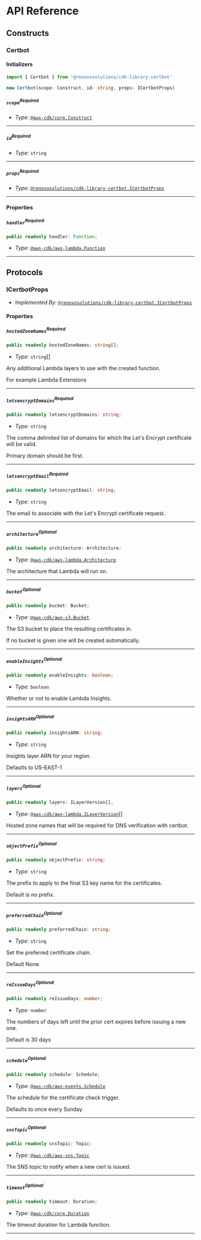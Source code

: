 # API Reference <a name="API Reference"></a>

## Constructs <a name="Constructs"></a>

### Certbot <a name="@renovosolutions/cdk-library-certbot.Certbot"></a>

#### Initializers <a name="@renovosolutions/cdk-library-certbot.Certbot.Initializer"></a>

```typescript
import { Certbot } from '@renovosolutions/cdk-library-certbot'

new Certbot(scope: Construct, id: string, props: ICertbotProps)
```

##### `scope`<sup>Required</sup> <a name="@renovosolutions/cdk-library-certbot.Certbot.parameter.scope"></a>

- *Type:* [`@aws-cdk/core.Construct`](#@aws-cdk/core.Construct)

---

##### `id`<sup>Required</sup> <a name="@renovosolutions/cdk-library-certbot.Certbot.parameter.id"></a>

- *Type:* `string`

---

##### `props`<sup>Required</sup> <a name="@renovosolutions/cdk-library-certbot.Certbot.parameter.props"></a>

- *Type:* [`@renovosolutions/cdk-library-certbot.ICertbotProps`](#@renovosolutions/cdk-library-certbot.ICertbotProps)

---



#### Properties <a name="Properties"></a>

##### `handler`<sup>Required</sup> <a name="@renovosolutions/cdk-library-certbot.Certbot.property.handler"></a>

```typescript
public readonly handler: Function;
```

- *Type:* [`@aws-cdk/aws-lambda.Function`](#@aws-cdk/aws-lambda.Function)

---




## Protocols <a name="Protocols"></a>

### ICertbotProps <a name="@renovosolutions/cdk-library-certbot.ICertbotProps"></a>

- *Implemented By:* [`@renovosolutions/cdk-library-certbot.ICertbotProps`](#@renovosolutions/cdk-library-certbot.ICertbotProps)


#### Properties <a name="Properties"></a>

##### `hostedZoneNames`<sup>Required</sup> <a name="@renovosolutions/cdk-library-certbot.ICertbotProps.property.hostedZoneNames"></a>

```typescript
public readonly hostedZoneNames: string[];
```

- *Type:* `string`[]

Any additional Lambda layers to use with the created function.

For example Lambda Extensions

---

##### `letsencryptDomains`<sup>Required</sup> <a name="@renovosolutions/cdk-library-certbot.ICertbotProps.property.letsencryptDomains"></a>

```typescript
public readonly letsencryptDomains: string;
```

- *Type:* `string`

The comma delimited list of domains for which the Let's Encrypt certificate will be valid.

Primary domain should be first.

---

##### `letsencryptEmail`<sup>Required</sup> <a name="@renovosolutions/cdk-library-certbot.ICertbotProps.property.letsencryptEmail"></a>

```typescript
public readonly letsencryptEmail: string;
```

- *Type:* `string`

The email to associate with the Let's Encrypt certificate request.

---

##### `architecture`<sup>Optional</sup> <a name="@renovosolutions/cdk-library-certbot.ICertbotProps.property.architecture"></a>

```typescript
public readonly architecture: Architecture;
```

- *Type:* [`@aws-cdk/aws-lambda.Architecture`](#@aws-cdk/aws-lambda.Architecture)

The architecture that Lambda will run on.

---

##### `bucket`<sup>Optional</sup> <a name="@renovosolutions/cdk-library-certbot.ICertbotProps.property.bucket"></a>

```typescript
public readonly bucket: Bucket;
```

- *Type:* [`@aws-cdk/aws-s3.Bucket`](#@aws-cdk/aws-s3.Bucket)

The S3 bucket to place the resulting certificates in.

If no bucket is given one will be created automatically.

---

##### `enableInsights`<sup>Optional</sup> <a name="@renovosolutions/cdk-library-certbot.ICertbotProps.property.enableInsights"></a>

```typescript
public readonly enableInsights: boolean;
```

- *Type:* `boolean`

Whether or not to enable Lambda Insights.

---

##### `insightsARN`<sup>Optional</sup> <a name="@renovosolutions/cdk-library-certbot.ICertbotProps.property.insightsARN"></a>

```typescript
public readonly insightsARN: string;
```

- *Type:* `string`

Insights layer ARN for your region.

Defaults to US-EAST-1

---

##### `layers`<sup>Optional</sup> <a name="@renovosolutions/cdk-library-certbot.ICertbotProps.property.layers"></a>

```typescript
public readonly layers: ILayerVersion[];
```

- *Type:* [`@aws-cdk/aws-lambda.ILayerVersion`](#@aws-cdk/aws-lambda.ILayerVersion)[]

Hosted zone names that will be required for DNS verification with certbot.

---

##### `objectPrefix`<sup>Optional</sup> <a name="@renovosolutions/cdk-library-certbot.ICertbotProps.property.objectPrefix"></a>

```typescript
public readonly objectPrefix: string;
```

- *Type:* `string`

The prefix to apply to the final S3 key name for the certificates.

Default is no prefix.

---

##### `preferredChain`<sup>Optional</sup> <a name="@renovosolutions/cdk-library-certbot.ICertbotProps.property.preferredChain"></a>

```typescript
public readonly preferredChain: string;
```

- *Type:* `string`

Set the preferred certificate chain.

Default None.

---

##### `reIssueDays`<sup>Optional</sup> <a name="@renovosolutions/cdk-library-certbot.ICertbotProps.property.reIssueDays"></a>

```typescript
public readonly reIssueDays: number;
```

- *Type:* `number`

The numbers of days left until the prior cert expires before issuing a new one.

Default is 30 days

---

##### `schedule`<sup>Optional</sup> <a name="@renovosolutions/cdk-library-certbot.ICertbotProps.property.schedule"></a>

```typescript
public readonly schedule: Schedule;
```

- *Type:* [`@aws-cdk/aws-events.Schedule`](#@aws-cdk/aws-events.Schedule)

The schedule for the certificate check trigger.

Defaults to once every Sunday.

---

##### `snsTopic`<sup>Optional</sup> <a name="@renovosolutions/cdk-library-certbot.ICertbotProps.property.snsTopic"></a>

```typescript
public readonly snsTopic: Topic;
```

- *Type:* [`@aws-cdk/aws-sns.Topic`](#@aws-cdk/aws-sns.Topic)

The SNS topic to notify when a new cert is issued.

---

##### `timeout`<sup>Optional</sup> <a name="@renovosolutions/cdk-library-certbot.ICertbotProps.property.timeout"></a>

```typescript
public readonly timeout: Duration;
```

- *Type:* [`@aws-cdk/core.Duration`](#@aws-cdk/core.Duration)

The timeout duration for Lambda function.

---


